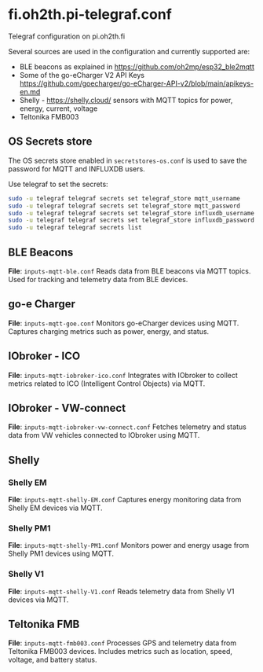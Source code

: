 # fi.oh2th.pi-telegraf.conf

Telegraf configuration on pi.oh2th.fi

Several sources are used in the configuration and currently supported are:

- BLE beacons as explained in <https://github.com/oh2mp/esp32_ble2mqtt>
- Some of the go-eCharger V2 API Keys <https://github.com/goecharger/go-eCharger-API-v2/blob/main/apikeys-en.md>
- Shelly - <https://shelly.cloud/> sensors with MQTT topics for power, energy, current, voltage
- Teltonika FMB003

## OS Secrets store

The OS secrets store enabled in `secretstores-os.conf` is used to save the password for MQTT and INFLUXDB users.

Use telegraf to set the secrets:

```bash
sudo -u telegraf telegraf secrets set telegraf_store mqtt_username
sudo -u telegraf telegraf secrets set telegraf_store mqtt_password
sudo -u telegraf telegraf secrets set telegraf_store influxdb_username
sudo -u telegraf telegraf secrets set telegraf_store influxdb_password
sudo -u telegraf telegraf secrets list
```

## BLE Beacons

**File**: `inputs-mqtt-ble.conf`
Reads data from BLE beacons via MQTT topics. Used for tracking and telemetry data from BLE devices.

## go-e Charger

**File**: `inputs-mqtt-goe.conf`
Monitors go-eCharger devices using MQTT. Captures charging metrics such as power, energy, and status.

## IObroker - ICO

**File**: `inputs-mqtt-iobroker-ico.conf`
Integrates with IObroker to collect metrics related to ICO (Intelligent Control Objects) via MQTT.

## IObroker - VW-connect

**File**: `inputs-mqtt-iobroker-vw-connect.conf`
Fetches telemetry and status data from VW vehicles connected to IObroker using MQTT.

## Shelly

### Shelly EM

**File**: `inputs-mqtt-shelly-EM.conf`
Captures energy monitoring data from Shelly EM devices via MQTT.

### Shelly PM1

**File**: `inputs-mqtt-shelly-PM1.conf`
Monitors power and energy usage from Shelly PM1 devices using MQTT.

### Shelly V1

**File**: `inputs-mqtt-shelly-V1.conf`
Reads telemetry data from Shelly V1 devices via MQTT.

## Teltonika FMB

**File**: `inputs-mqtt-fmb003.conf`
Processes GPS and telemetry data from Teltonika FMB003 devices. Includes metrics such as location, speed, voltage, and battery status.
